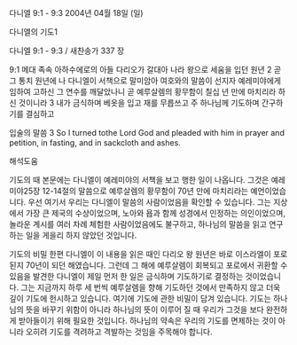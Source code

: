 다니엘 9:1 - 9:3 
2004년 04월 18일 (일)

다니엘의 기도1



다니엘 9:1 - 9:3 / 새찬송가 337 장


9:1 메대 족속 아하수에로의 아들 다리오가 갈대아 나라 왕으로 세움을 입던 원년
2 곧 그 통치 원년에 나 다니엘이 서책으로 말미암아 여호와의 말씀이 선지자 예레미야에게 임하여 고하신 그 연수를 깨달았나니 곧 예루살렘의 황무함이 칠십 년 만에 마치리라 하신 것이니라
3 내가 금식하며 베옷을 입고 재를 무릅쓰고 주 하나님께 기도하며 간구하기를 결심하고

입술의 말씀
3 So I turned tothe Lord God and pleaded with him in prayer and petition, in fasting, and in sackcloth and ashes.

해석도움





기도의 때
본문에는 다니엘이 예레미야의 서책을 보고 행한 일이 나옵니다.  그것은 예레미야25장 12-14절의 말씀으로 예루살렘의 황무함이 70년 만에 마치리라는 예언이었습니다.  우선 여기서 우리는 다니엘이 말씀의 사람이었음을 확인할 수 있습니다.  그는 지상에서 가장 큰 제국의 수상이었으며, 노아와 욥과 함께 성경에서 인정하는 의인이었으며, 놀라운 계시를 여러 차례 체험한 사람이었음에도 불구하고, 하나님의 말씀을 읽고 연구하는 일을 게을리 하지 않았던 것입니다.

기도의 비밀
한편 다니엘이 이 내용을 읽은 때인 다리오 왕 원년은 바로 이스라엘이 포로 된지 70년이 되던 해였습니다.  그런데 그 해에 예루살렘이 회복되고 포로에서 귀환할 수 있음을 발견한 다니엘이 제일 먼저 한 일은 금식하며 기도하기로 결정하는 것이었습니다.  그는 지금까지 하루 세 번씩 예루살렘을 향해 기도하던 것에서 만족하지 않고 더욱 깊이 기도에 헌시하고 있습니다.  여기에 기도에 관한 비밀이 담겨 있습니다.  기도는 하나님의 뜻을 바꾸기 위함이 아니라 하나님의 뜻이 이루어 질 때 우리가 그것을 보다 완전하게 받아들이기 위해 필요한 것입니다.  하나님의 약속은 우리의 기도를 면제하는 것이 아니라 오히려 기도를 격려하고 격발하는 것임을 주목해야 합니다.